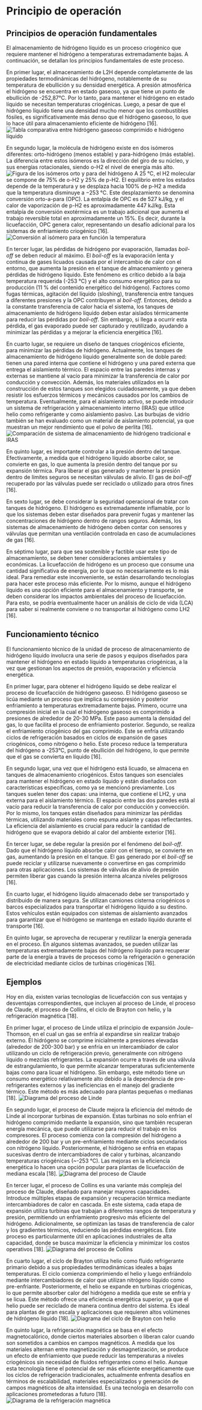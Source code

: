 # Principio de operación 

## Principios de operación fundamentales 

El almacenamiento de hidrógeno líquido es un proceso criogénico que requiere mantener el hidrógeno a temperaturas extremadamente bajas. A continuación, se detallan los principios fundamentales de este proceso.

En primer lugar, el almacenamiento de L2H depende completamente de las propiedades termodinámicas del hidrógeno, notablemente de su temperatura de ebullición y su densidad energética. A presión atmosférica el hidrógeno se encuentra en estado gaseoso, ya que tiene un punto de ebullición de -252,87°C. Por lo tanto, para mantener el hidrógeno en estado líquido se necesitan temperaturas criogénicas. Luego, a pesar de que el hidrógeno líquido tiene una densidad mucho menor que los combustibles fósiles, es significativamente más denso que el hidrógeno gaseoso, lo que lo hace útil para almacenamiento eficiente de hidrógeno [16].
![Tabla comparativa entre hidrógeno gaseoso comprimido e hidrógeno líquido](../imagenes/Caracteristicas.png)

En segundo lugar, la molécula de hidrógeno existe en dos isómeros diferentes: orto-hidrógeno (menos estable) y para-hidrógeno (más estable). La diferencia entre estos isómeros es la dirección del giro de su núcleo, y sus energías rotacionales, siendo o-H2 el nivel de energía más alto.
![Figura de los isómeros orto y para del hidrógeno](../imagenes/orto-para.png)
A 25 °C, el H2 molecular se compone de 75% de o-H2 y 25% de p-H2. El equilibrio entre los estados depende de la temperatura y se desplaza hacia 100% de p-H2 a medida que la temperatura disminuye a −253 °C. Este desplazamiento se denomina conversión orto-a-para (OPC). La entalpía de OPC es de 527 kJ/kg, y el calor de vaporización de p-H2 es aproximadamente 447 kJ/kg. Esta entalpía de conversión exotérmica es un trabajo adicional que aumenta el trabajo reversible total en aproximadamente un 15%. Es decir, durante la licuefacción, OPC genera calor, representando un desafío adicional para los sistemas de enfriamiento criogénico [16].
![Conversión al isómero para en función la temperatura](../imagenes/conversion_op.png)

En tercer lugar, las pérdidas de hidrógeno por evaporación, llamadas *boil-off* se deben reducir al máximo. El *boil-off* es la evaporación lenta y continua de gases licuados causada por el intercambio de calor con el entorno, que aumenta la presión en el tanque de almacenamiento y genera pérdidas de hidrógeno líquido. Este fenómeno es crítico debido a la baja temperatura requerida (-253 °C) y el alto consumo energético para su producción (11 % del contenido energético del hidrógeno). Factores como fugas térmicas, agitación del líquido (sloshing), transferencia entre tanques a diferentes presiones y la OPC contribuyen al *boil-off*. Entonces, debido a la constante transferencia de calor hacia el sistema, los tanques de almacenamiento de hidrógeno líquido deben estar aislados térmicamente para reducir las pérdidas por *boil-off*. Sin embargo, si llega a ocurrir esta pérdida, el gas evaporado puede ser capturado y reutilizado, ayudando a minimizar las pérdidas y a mejorar la eficiencia energética [16].

En cuarto lugar, se requiere un diseño de tanques criogénicos eficiente, para minimizar las pérdidas de hidrógeno. Actualmente, los tanques de almacenamiento de hidrógeno líquido generalmente son de doble pared: tienen una pared interna que contiene el hidrógeno y una pared externa que entrega el aislamiento térmico. El espacio entre las paredes internas y externas se mantiene al vacío para minimizar la transferencia de calor por conducción y convección. Además, los materiales utilizados en la construcción de estos tanques son elegidos cuidadosamente, ya que deben resistir los esfuerzos térmicos y mecánicos causados por los cambios de temperatura. Eventualmente, para el aislamiento activo, se puede introducir un sistema de refrigeración y almacenamiento interno (IRAS) que utilice helio como refrigerante y como aislamiento pasivo. Las burbujas de vidrio también se han evaluado como un material de aislamiento potencial, ya que muestran un mejor rendimiento que el polvo de perlita [16].
![Comparación de sistema de almacenamiento de hidrógeno tradicional e IRAS](../imagenes/Diagrama_tanqueLH2.png)

En quinto lugar, es importante controlar a la presión dentro del tanque. Efectivamente, a medida que el hidrógeno líquido absorbe calor, se convierte en gas, lo que aumenta la presión dentro del tanque por su expansión térmica. Para liberar el gas generado y mantener la presión dentro de límites seguros se necesitan válvulas de alivio. El gas de *boil-off* recuperado por las válvulas puede ser reciclado o utilizado para otros fines [16].

En sexto lugar, se debe considerar la seguridad operacional de tratar con tanques de hidrógeno. El hidrógeno es extremadamente inflamable, por lo que los sistemas deben estar diseñados para prevenir fugas y mantener las concentraciones de hidrógeno dentro de rangos seguros. Además, los sistemas de almacenamiento de hidrógeno deben contar con sensores y válvulas que permitan una ventilación controlada en caso de acumulaciones de gas [16].

En séptimo lugar, para que sea sostenible y factible usar este tipo de almacenamiento, se deben tener consideraciones ambientales y económicas. La licuefacción de hidrógeno es un proceso que consume una cantidad significativa de energía, por lo que no necesariamente es lo más ideal. Para remediar este inconveniente, se están desarrollando tecnologías para hacer este proceso más eficiente. Por lo mismo, aunque el hidrógeno líquido es una opción eficiente para el almacenamiento y transporte, se deben considerar los impactos ambientales del proceso de licuefacción. Para esto, se podría eventualmente hacer un análisis de ciclo de vida (LCA) para saber si realmente conviene o no transportar al hidrógeno como LH2 [16].

## Funcionamiento técnico
El funcionamiento técnico de la unidad de proceso de almacenamiento de hidrógeno líquido involucra una serie de pasos y equipos diseñados para mantener el hidrógeno en estado líquido a temperaturas criogénicas, a la vez que gestionan los aspectos de presión, evaporación y eficiencia energética.

En primer lugar, para obtener el hidrógeno líquido se debe realizar el proceso de licuefacción de hidrógeno gaseoso. El hidrógeno gaseoso se licúa mediante un proceso que implica su compresión y posterior enfriamiento a temperaturas extremadamente bajas. Primero, ocurre una compresión inicial en la cual el hidrógeno gaseoso es comprimido a presiones de alrededor de 20-30 MPa. Este paso aumenta la densidad del gas, lo que facilita el proceso de enfriamiento posterior. Segundo, se realiza el enfriamiento criogénico del gas comprimido. Este se enfría utilizando ciclos de refrigeración basados en ciclos de expansión de gases criogénicos, como nitrógeno o helio. Este proceso reduce la temperatura del hidrógeno a -253°C, punto de ebullición del hidrógeno, lo que permite que el gas se convierta en líquido [16].

En segundo lugar, una vez que el hidrógeno está licuado, se almacena en tanques de almacenamiento criogénicos. Estos tanques son esenciales para mantener el hidrógeno en estado líquido y están diseñados con características específicas, como ya se mencionó previamente. Los tanques suelen tener dos capas: una interna, que contiene el LH2, y una externa para el aislamiento térmico. El espacio entre las dos paredes está al vacío para reducir la transferencia de calor por conducción y convección. Por lo mismo, los tanques están diseñados para minimizar las pérdidas térmicas, utilizando materiales como espuma aislante y capas reflectantes. La eficiencia del aislamiento es crucial para reducir la cantidad de hidrógeno que se evapora debido al calor del ambiente exterior [16].

En tercer lugar, se debe regular la presión por el fenómeno del *boil-off*. Dado que el hidrógeno líquido absorbe calor con el tiempo, se convierte en gas, aumentando la presión en el tanque. El gas generado por el *boil-off* se puede reciclar y utilizarse nuevamente o convertirse en gas comprimido para otras aplicaciones. Los sistemas de válvulas de alivio de presión permiten liberar gas cuando la presión interna alcanza niveles peligrosos [16].

En cuarto lugar, el hidrógeno líquido almacenado debe ser transportado y distribuido de manera segura. Se utilizan camiones cisterna criogénicos o barcos especializados para transportar el hidrógeno líquido a su destino. Estos vehículos están equipados con sistemas de aislamiento avanzados para garantizar que el hidrógeno se mantenga en estado líquido durante el transporte [16].

En quinto lugar, se aprovecha de recuperar y reutilizar la energía generada en el proceso. En algunos sistemas avanzados, se pueden utilizar las temperaturas extremadamente bajas del hidrógeno líquido para recuperar parte de la energía a través de procesos como la refrigeración o generación de electricidad mediante ciclos de turbinas criogénicas [16].

## Ejemplos
Hoy en día, existen varias tecnologías de licuefacción con sus ventajas y desventajas correspondientes, que incluyen al proceso de Linde, el proceso de Claude, el proceso de Collins, el ciclo de Brayton con helio, y la refrigeración magnética [18]. 

En primer lugar, el proceso de Linde utiliza el principio de expansión Joule–Thomson, en el cual un gas se enfría al expandirse sin realizar trabajo externo. El hidrógeno se comprime inicialmente a presiones elevadas (alrededor de 200-300 bar) y se enfría en un intercambiador de calor utilizando un ciclo de refrigeración previo, generalmente con nitrógeno líquido o mezclas refrigerantes. La expansión ocurre a través de una válvula de estrangulamiento, lo que permite alcanzar temperaturas suficientemente bajas como para licuar el hidrógeno. Sin embargo, este método tiene un consumo energético relativamente alto debido a la dependencia de pre-refrigerantes externos y las ineficiencias en el manejo del gradiente térmico. Este método es más adecuado para plantas pequeñas o medianas [18].
![Diagrama del proceso de Linde](../imagenes/linde_process.webp)

En segundo lugar, el proceso de Claude mejora la eficiencia del método de Linde al incorporar turbinas de expansión. Estas turbinas no solo enfrían el hidrógeno comprimido mediante la expansión, sino que también recuperan energía mecánica, que puede utilizarse para reducir el trabajo en los compresores. El proceso comienza con la compresión del hidrógeno a alrededor de 200 bar y un pre-enfriamiento mediante ciclos secundarios con nitrógeno líquido. Posteriormente, el hidrógeno se enfría en etapas sucesivas dentro de intercambiadores de calor y turbinas, alcanzando temperaturas criogénicas (~-253 °C). Las mejoras en la eficiencia energética lo hacen una opción popular para plantas de licuefacción de mediana escala [18].
![Diagrama del proceso de Claude](../imagenes/claude_process.webp)

En tercer lugar, el proceso de Collins es una variante más compleja del proceso de Claude, diseñado para manejar mayores capacidades. Introduce múltiples etapas de expansión y recuperación térmica mediante intercambiadores de calor en cascada. En este sistema, cada etapa de expansión utiliza turbinas que trabajan a diferentes rangos de temperatura y presión, permitiendo un enfriamiento progresivo más eficiente del hidrógeno. Adicionalmente, se optimizan las tasas de transferencia de calor y los gradientes térmicos, reduciendo las pérdidas energéticas. Este proceso es particularmente útil en aplicaciones industriales de alta capacidad, donde se busca maximizar la eficiencia y minimizar los costos operativos [18].
![Diagrama del proceso de Collins](../imagenes/collins_process.png)

En cuarto lugar, el ciclo de Brayton utiliza helio como fluido refrigerante primario debido a sus propiedades termodinámicas ideales a bajas temperaturas. El ciclo comienza comprimiendo el helio y luego enfriándolo mediante intercambiadores de calor que utilizan nitrógeno líquido como pre-enfriante. Posteriormente, el helio se expande en turbinas criogénicas, lo que permite absorber calor del hidrógeno a medida que este se enfría y se licua. Este método ofrece una eficiencia energética superior, ya que el helio puede ser reciclado de manera continua dentro del sistema. Es ideal para plantas de gran escala y aplicaciones que requieren altos volúmenes de hidrógeno líquido [18].
![Diagrama del ciclo de Brayton con helio ](../imagenes/brayton_cycle.webp)

En quinto lugar, la refrigeración magnética se basa en el efecto magnetocalórico, donde ciertos materiales absorben o liberan calor cuando son sometidos a cambios en campos magnéticos. A medida que los materiales alternan entre magnetización y desmagnetización, se produce un efecto de enfriamiento que puede reducir las temperaturas a niveles criogénicos sin necesidad de fluidos refrigerantes como el helio. Aunque esta tecnología tiene el potencial de ser más eficiente energéticamente que los ciclos de refrigeración tradicionales, actualmente enfrenta desafíos en términos de escalabilidad, materiales especializados y generación de campos magnéticos de alta intensidad. Es una tecnología en desarrollo con aplicaciones prometedoras a futuro [18].
![Diagrama de la refrigeración magnética](../imagenes/magnetic_refrigeration.png)
